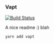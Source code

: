 ### Vapt

[![Build Status](https://travis-ci.org/thunder-js/vapt.svg?branch=master)](https://travis-ci.org/thunder-js/vapt)

A nice readme :)
blah

```
yarn add vapt
```
